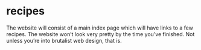 # recipes
The website will consist of a main index page which will have links to a few recipes. The website won’t look very pretty by the time you’ve finished. Not unless you’re into brutalist web design, that is.
